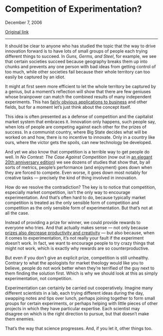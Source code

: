Competition of Experimentation?
===============================

December 7, 2006

[Original link](http://www.aaronsw.com/weblog/compvexp)

* * * * *

It should be clear to anyone who has studied the topic that the way to
drive innovation forward is to have lots of small groups of people each
trying different things to succeed. In *Guns, Germs, and Steel*, for
example, we see that certain societies succeed because geography breaks
them up into chunks and prevents any one person with bad ideas from
getting control of too much, while other societies fail because their
whole territory can too easily be captured by an idiot.

It might at first seem more efficient to let the whole territory be
captured by a genius, but a moment’s reflection will show that there are
few geniuses whose brainpower can match the combined results of many
independent experiments. This has [fairly obvious applications to
business](http://www.aaronsw.com/weblog/googradient) and other fields,
but for a moment let’s just think about the concept itself.

This idea is often presented as a defense of competition and the
capitalist market system that embraces it. Innovation only happens, such
people say, when lots of people are competing against each other for the
prizes of success. In a communist country, where Big State decides what
will be worked on and how, there is no incentive to innovate. Only in a
country like ours, where the victor gets the spoils, can new technology
be developed.

And yet we also know that competition is a terrible way to get people do
well. In *No Contest: The Case Against Competition* (now out in [an
elegant 20th anniversary
edition](http://books.theinfo.org/go/0395631254)) we see dozens of
studies that show that, by all sorts of metrics, people’s performance
(and enjoyment) goes down when they are forced to compete. Even worse,
it goes down most notably for creative tasks — precisely the kind of
thing involved in innovation.

How do we resolve the contradiction? The key is to notice that
competition, especially market competition, isn’t the only way to
encourage experimentation. And that’s often hard to do, because
typically market competition is treated as the only sensible form of
competition and competition as the only sensible form of
experimentation. But that’s not at all the case.

Instead of providing a prize for winner, we could provide rewards to
everyone who tries. And that actually makes sense — not only because
[prizes also decrease productivity and
creativity](http://books.theinfo.org/go/0618001816) — but also because,
when it comes to experimentation, it’s not really your fault if the
experiment doesn’t work. In fact, we want to encourage people to try
crazy things that might not work, which is exactly why rewards are so
counterproductive.

But even if you don’t give an explicit prize, competition is still
unhealthy. Contrary to what the apologists for market theology would
like you to believe, people do not work better when they’re terrified of
the guy next to them finding the solution first. Which is why we should
look at this as simply experimentation, not competition.

Experimentation can certainly be carried out cooperatively. Imagine many
different scientists in a lab, each trying different ideas during the
day, swapping notes and tips over lunch, perhaps joining together to
form small groups for certain experiments, or perhaps helping with
little pieces of other projects in which they have particular expertise.
Each scientist may disagree on which is the right direction to pursue,
but that doesn’t make them enemies.

That’s the way that science progresses. And, if you let it, other things
too.
